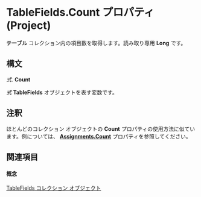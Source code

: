 
# TableFields.Count プロパティ (Project)

 **テーブル** コレクション内の項目数を取得します。読み取り専用 **Long** です。


## 構文

 _式_. **Count**

 _式_ **TableFields** オブジェクトを表す変数です。


## 注釈

ほとんどのコレクション オブジェクトの **Count** プロパティの使用方法に似ています。例については、 **[Assignments.Count](de8cee7b-a471-4c3f-2965-de6c3d47dda5.md)** プロパティを参照してください。


## 関連項目


#### 概念


[TableFields コレクション オブジェクト](1698bb53-f618-cd1a-a191-702f174ff279.md)